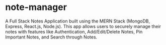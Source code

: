 # note-manager
A Full Stack Notes Application built using the MERN Stack (MongoDB, Express, React.js, Node.js). This app allows users to securely manage their notes with features like Authentication, Add/Edit/Delete Notes, Pin Important Notes, and Search through Notes.

